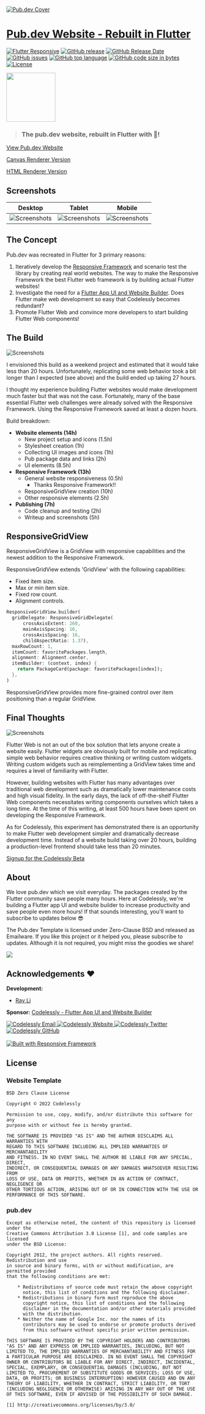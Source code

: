 [![Pub.dev Cover](screenshots/Pub%20Website%20Cover.png)](https://gallery.codelessly.com/flutterwebsites/pub?utm_medium=image&utm_campaign=cover)
# [Pub.dev Website - Rebuilt in Flutter](https://gallery.codelessly.com/flutterwebsites/pub)
[![Flutter Responsive](https://img.shields.io/badge/flutter-responsive-brightgreen.svg?style=flat-square)](https://github.com/Codelessly/ResponsiveFramework) [![GitHub release](https://img.shields.io/github/release/Codelessly/FlutterPubWebsite.svg?style=flat-square)](https://github.com/Codelessly/FlutterPubWebsite/releases) [![GitHub Release Date](https://img.shields.io/github/release-date/Codelessly/FlutterPubWebsite.svg?style=flat-square)](https://github.com/Codelessly/FlutterPubWebsite/releases) [![GitHub issues](https://img.shields.io/github/issues/Codelessly/FlutterPubWebsite.svg?style=flat-square)](https://github.com/Codelessly/FlutterPubWebsite/issues) [![GitHub top language](https://img.shields.io/github/languages/top/Codelessly/FlutterPubWebsite.svg?style=flat-square)](https://github.com/Codelessly/FlutterPubWebsite) [![GitHub code size in bytes](https://img.shields.io/github/languages/code-size/Codelessly/FlutterPubWebsite.svg?style=flat-square)](https://github.com/Codelessly/FlutterPubWebsite) [![License](https://img.shields.io/badge/License-BSD%200--Clause-orange.svg?style=flat-square)](https://opensource.org/licenses/0BSD)

<a href="https://gallery.codelessly.com/flutterwebsites/pub?utm_medium=image&utm_campaign=logo"><img src="web/icons/Icon-192.png" width="128"></a>

> ### The pub.dev website, rebuilt in Flutter with 💙!

[View Pub.dev Website](https://gallery.codelessly.com/flutterwebsites/pub)

[Canvas Renderer Version](https://gallery.codelessly.com/flutterwebsites/pub-canvas)

[HTML Renderer Version](https://gallery.codelessly.com/flutterwebsites/pub-html)

## Screenshots

|Desktop|Tablet|Mobile| 
|--|--|--|
|![Screenshots](screenshots/Pub%20Website%20Desktop.png)|![Screenshots](screenshots/Pub%20Website%20Tablet.png)|![Screenshots](screenshots/Pub%20Website%20Mobile.png)|

## The Concept

Pub.dev was recreated in Flutter for 3 primary reasons:

1. Iteratively develop the [Responsive Framework](https://github.com/Codelessly/ResponsiveFramework) and scenario test the library by creating real world websites. The way to make the Responsive Framework the best Flutter web framework is by building actual Flutter websites!
2. Investigate the need for a [Flutter App UI and Website Builder](https://codelessly.com). Does Flutter make web development so easy that Codelessly becomes redundant?
3. Promote Flutter Web and convince more developers to start building Flutter Web components!

## The Build

![Screenshots](screenshots/Pub%20Packages%20Resize.gif)

I envisioned this build as a weekend project and estimated that it would take less than 20 hours. Unfortunately, replicating some web behavior took a bit longer than I expected (see above) and the build ended up taking 27 hours.

I thought my experience building Flutter websites would make development much faster but that was not the case. Fortunately, many of the base essential Flutter web challenges were already solved with the Responsive Framework. Using the Responsive Framework saved at least a dozen hours.

Build breakdown:

- **Website elements (14h)**
  - New project setup and icons (1.5h)
  - Stylesheet creation (1h)
  - Collecting UI images and icons (1h)
  - Pub package data and links (2h)
  - UI elements (8.5h)
- **Responsive Framework (13h)**
  - General website responsiveness (0.5h)
    - Thanks Responsive Framework!!
  - ResponsiveGridView creation (10h)
  - Other responsive elements (2.5h)
- **Publishing (7h)**
  - Code cleanup and testing (2h)
  - Writeup and screenshots (5h)
  
## ResponsiveGridView

ResponsiveGridView is a GridView with responsive capabilities and the newest addition to the Responsive Framework.

ResponsiveGridView extends 'GridView' with the following capabilities:

- Fixed item size.
- Max or min item size.
- Fixed row count.
- Alignment controls.



```dart
ResponsiveGridView.builder(
  gridDelegate: ResponsiveGridDelegate(
      crossAxisExtent: 260,
      mainAxisSpacing: 16,
      crossAxisSpacing: 16,
      childAspectRatio: 1.37),
  maxRowCount: 1,
  itemCount: favoritePackages.length,
  alignment: Alignment.center,
  itemBuilder: (context, index) {
    return PackageCard(package: favoritePackages[index]);
  },
)
```

ResponsiveGridView provides more fine-grained control over item positioning than a regular GridView.

## Final Thoughts

![Screenshots](screenshots/Pub%20Search.gif)

Flutter Web is not an out of the box solution that lets anyone create a website easily. Flutter widgets are obviously built for mobile and replicating simple web behavior requires creative thinking or writing custom widgets. Writing custom widgets such as reimplementing a GridView takes  time and requires a level of familiarity with Flutter.

However, building websites with Flutter has many advantages over traditional web development such as dramatically lower maintenance costs and high visual fidelity. In the early days, the lack of off-the-shelf Flutter Web components necessitates writing components ourselves which takes a long time. At the time of this writing, at least 500 hours have been spent on developing the Responsive Framework.

As for Codelessly, this experiment has demonstrated there is an opportunity to make Flutter web development simpler and dramatically decrease development time. Instead of a website build taking over 20 hours, building a production-level frontend should take less than 20 minutes.

[Signup for the Codelessly Beta](https://codelessly.com/?utm_medium=link&utm_campaign=beta_signup)

## About

We love pub.dev which we visit everyday. The packages created by the Flutter community save people many hours. Here at Codelessly, we're building a Flutter app UI and website builder to increase productivity and save people even more hours! If that sounds interesting, you'll want to subscribe to updates below 😎

The Pub.dev Template is licensed under Zero-Clause BSD and released as Emailware. If you like this project or it helped you, please subscribe to updates. Although it is not required, you might miss the goodies we share!

<a href="https://codelessly.com/?utm_medium=banner&utm_campaign=newsletter_subscribe" target="_blank"><img src="https://raw.githubusercontent.com/Codelessly/ResponsiveFramework/master/packages/Email%20Newsletter%20Signup.png"></a>

## Acknowledgements ❤️

**Development:** 
* [Ray Li](https://github.com/rayliverified)

**Sponsor:** [Codelessly - Flutter App UI and Website Builder](https://codelessly.com/?utm_medium=link&utm_campaign=direct)

<a href="mailto:ray@codelessly.com">
  <img alt="Codelessly Email"
       src="https://lh3.googleusercontent.com/yN_m90WN_HSCohXdgC2k91uSTk9dnYfoxTYwG_mv_l5_05dV2CzkQ1B6rEqH4uqdgjA=w96" />
</a>
<a href="https://codelessly.com/?utm_medium=icon&utm_campaign=direct">
  <img alt="Codelessly Website"
       src="https://lh3.googleusercontent.com/YmMGcgeO7Km9-J9vFRByov5sb7OUKetnKs8pTi0JZMDj3GVJ61GMTcTlHB7u9uHDHag=w96" />
</a>
<a href="https://twitter.com/BuildCodelessly">
  <img alt="Codelessly Twitter"
       src="https://lh3.ggpht.com/lSLM0xhCA1RZOwaQcjhlwmsvaIQYaP3c5qbDKCgLALhydrgExnaSKZdGa8S3YtRuVA=w96" />
</a>
<a href="https://github.com/Codelessly">
  <img alt="Codelessly GitHub"
       src="https://lh3.googleusercontent.com/L15QqmKK7Vl-Ag1ZxaBqNQlXVEw58JT2BDb-ef5t2eboDh0pPSLjDgi3-aQ3Opdhhyk=w96" />
</a>
<br></br>
<a href="https://github.com/Codelessly/ResponsiveFramework">
  <img alt="Built with Responsive Framework"
       src="https://raw.githubusercontent.com/Codelessly/ResponsiveFramework/master/packages/Built%20with%20Responsive%20Badge.png" />
</a>


## License
### Website Template

    BSD Zero Clause License

    Copyright © 2022 Codelessly

    Permission to use, copy, modify, and/or distribute this software for any
    purpose with or without fee is hereby granted.

    THE SOFTWARE IS PROVIDED "AS IS" AND THE AUTHOR DISCLAIMS ALL WARRANTIES WITH
    REGARD TO THIS SOFTWARE INCLUDING ALL IMPLIED WARRANTIES OF MERCHANTABILITY
    AND FITNESS. IN NO EVENT SHALL THE AUTHOR BE LIABLE FOR ANY SPECIAL, DIRECT,
    INDIRECT, OR CONSEQUENTIAL DAMAGES OR ANY DAMAGES WHATSOEVER RESULTING FROM
    LOSS OF USE, DATA OR PROFITS, WHETHER IN AN ACTION OF CONTRACT, NEGLIGENCE OR
    OTHER TORTIOUS ACTION, ARISING OUT OF OR IN CONNECTION WITH THE USE OR
    PERFORMANCE OF THIS SOFTWARE.

### pub.dev

    Except as otherwise noted, the content of this repository is licensed under the
    Creative Commons Attribution 3.0 License [1], and code samples are licensed
    under the BSD License:

    Copyright 2012, the project authors. All rights reserved. Redistribution and use
    in source and binary forms, with or without modification, are permitted provided
    that the following conditions are met:

        * Redistributions of source code must retain the above copyright
          notice, this list of conditions and the following disclaimer.
        * Redistributions in binary form must reproduce the above
          copyright notice, this list of conditions and the following
          disclaimer in the documentation and/or other materials provided
          with the distribution.
        * Neither the name of Google Inc. nor the names of its
          contributors may be used to endorse or promote products derived
          from this software without specific prior written permission.

    THIS SOFTWARE IS PROVIDED BY THE COPYRIGHT HOLDERS AND CONTRIBUTORS
    "AS IS" AND ANY EXPRESS OR IMPLIED WARRANTIES, INCLUDING, BUT NOT
    LIMITED TO, THE IMPLIED WARRANTIES OF MERCHANTABILITY AND FITNESS FOR
    A PARTICULAR PURPOSE ARE DISCLAIMED. IN NO EVENT SHALL THE COPYRIGHT
    OWNER OR CONTRIBUTORS BE LIABLE FOR ANY DIRECT, INDIRECT, INCIDENTAL,
    SPECIAL, EXEMPLARY, OR CONSEQUENTIAL DAMAGES (INCLUDING, BUT NOT
    LIMITED TO, PROCUREMENT OF SUBSTITUTE GOODS OR SERVICES; LOSS OF USE,
    DATA, OR PROFITS; OR BUSINESS INTERRUPTION) HOWEVER CAUSED AND ON ANY
    THEORY OF LIABILITY, WHETHER IN CONTRACT, STRICT LIABILITY, OR TORT
    (INCLUDING NEGLIGENCE OR OTHERWISE) ARISING IN ANY WAY OUT OF THE USE
    OF THIS SOFTWARE, EVEN IF ADVISED OF THE POSSIBILITY OF SUCH DAMAGE.

    [1] http://creativecommons.org/licenses/by/3.0/
